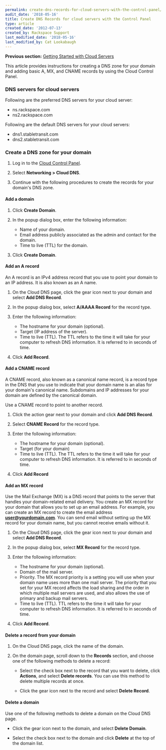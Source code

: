 ```yaml
---
permalink: create-dns-records-for-cloud-servers-with-the-control-panel/
audit_date: '2018-05-16'
title: Create DNS Records for cloud servers with the Control Panel
type: article
created_date: '2012-07-13'
created_by: Rackspace Support
last_modified_date: '2018-05-16'
last_modified_by: Cat Lookabaugh
---
```


**Previous section:** [Getting Started with Cloud Servers](/how-to/create-a-cloud-server)

This article provides instructions for creating a DNS zone for your
domain and adding basic A, MX, and CNAME records by using the Cloud
Control Panel.

### DNS servers for cloud servers

Following are the preferred DNS servers for your cloud server:

-   ns.rackspace.com
-   ns2.rackspace.com

Following are the default DNS servers for your cloud servers:

-   dns1.stabletransit.com
-   dns2.stabletransit.com

### Create a DNS zone for your domain

1.  Log in to the [Cloud Control Panel](https://mycloud.rackspace.com).

2.  Select **Networking > Cloud DNS**.

3.  Continue with the following procedures to create the records for
    your domain's DNS zone.

#### Add a domain

1.  Click **Create Domain**.

2.  In the popup dialog box, enter the following information:

    -   Name of your domain.
    -   Email address publicly associated as the admin and contact for
        the domain.
    -   Time to live (TTL) for the domain.

3.  Click **Create Domain**.

#### Add an A record

An A record is an IPv4 address record that you use to point your domain
to an IP address. It is also known as an A name.

1.  On the Cloud DNS page, click the gear icon next to your domain and
    select **Add DNS Record**.

2.  In the popup dialog box, select **A/AAAA Record** for the
    record type.

3.  Enter the following information:

    -   The hostname for your domain (optional).
    -   Target (IP address of the server).
    -   Time to live (TTL). The TTL refers to the time it will take for
        your computer to refresh DNS information. It is referred to in
        seconds of time.

4.  Click **Add Record**.

#### Add a CNAME record

A CNAME record, also known as a canonical name record, is a record type
in the DNS that you use to indicate that your domain name is an alias
for your domain's canonical name. Subdomains and IP addresses for your
domain are defined by the canonical domain.

Use a CNAME record to point to another record.

1.  Click the action gear next to your domain and click **Add DNS
    Record**.

2.  Select **CNAME Record** for the record type.

3.  Enter the following information:

    -   The hostname for your domain (optional).
    -   Target (for your domain)
    -   Time to live (TTL). The TTL refers to the time it will take for
        your computer to refresh DNS information. It is referred to in
        seconds of time.

4.  Click **Add Record**

#### Add an MX record

Use the Mail Exchange (MX) is a DNS record that points to the server
that handles your domain-related email delivery. You create an MX record
for your domain that allows you to set up an email address. For example,
you can create an MX record to create the email address
**user@yourdomain.com**. You can send email without setting up the MX
record for your domain name, but you cannot receive emails without it.

1.  On the Cloud DNS page, click the gear icon next to your domain and
    select **Add DNS Record**.

2.  In the popup dialog box, select **MX Record** for the record type.

3.  Enter the following information:

    -   The hostname for your domain (optional).
    -   Domain of the mail server.
    -   Priority. The MX record priority is a setting you will use when
        your domain name uses more than one mail server. The priority
        that you set for your MX record affects the load sharing and the
        order in which multiple mail servers are used, and also allows
        the use of primary and backup mail servers.
    -   Time to live (TTL). TTL refers to the time it will take for your
        computer to refresh DNS information. It is referred to in
        seconds of time.

4.  Click **Add Record**.

#### Delete a record from your domain

1.  On the Cloud DNS page, click the name of the domain.

2.  On the domain page, scroll down to the **Records** section, and
    choose one of the following methods to delete a record:

    -   Select the check box next to the record that you want to delete,
        click **Actions**, and select **Delete records**. You can use
        this method to delete multiple records at once.

    -   Click the gear icon next to the record and select **Delete
        Record**.

#### Delete a domain

Use one of the following methods to delete a domain on the Cloud DNS
page.

-   Click the gear icon next to the domain, and select **Delete
    Domain**.

-   Select the check box next to the domain and click **Delete** at the
    top of the domain list.
